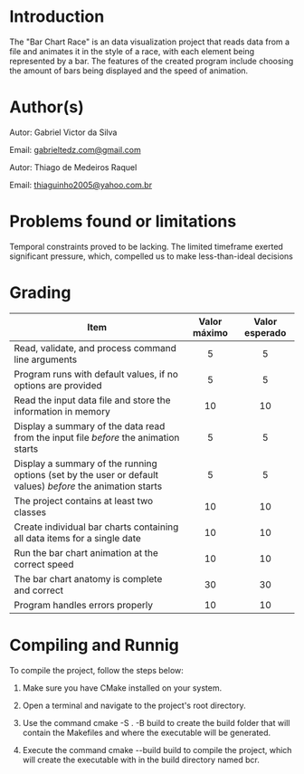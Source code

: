 # Introduction

<!-- TODO -->
The "Bar Chart Race" is an data visualization project that reads data from a file and animates it in the style of a race, with each element being represented by a bar.
The features of the created program include choosing the amount of bars being displayed and the speed of animation. 

# Author(s)

<!-- TODO -->
Autor: Gabriel Victor da Silva

Email: gabrieltedz.com@gmail.com

Autor: Thiago de Medeiros Raquel

Email: thiaguinho2005@yahoo.com.br

# Problems found or limitations

<!-- TODO -->
Temporal constraints proved to be lacking. The limited timeframe exerted significant pressure, which, compelled us to make less-than-ideal decisions

# Grading

<!-- TODO -->


Item     | Valor máximo   | Valor esperado
-------- | :-----: | :-----:
Read, validate, and process command line arguments | 5 | 5
Program runs with default values, if no options are provided | 5 | 5
Read the input data file and store the information in memory    | 10 | 10
Display a summary of the data read from the input file _before_ the animation starts | 5 | 5
Display a summary of the running options (set by the user or default values) _before_ the animation starts | 5 | 5
The project contains at least two classes | 10 | 10
Create individual bar charts containing all data items for a single date | 10 | 10
Run the bar chart animation at the correct speed | 10  | 10
The bar chart anatomy is complete and correct | 30 | 30
Program handles errors properly | 10 | 10

# Compiling and Runnig

<!-- TODO -->
To compile the project, follow the steps below:

1. Make sure you have CMake installed on your system.

2. Open a terminal and navigate to the project's root directory.

3. Use the command cmake -S . -B build to create the build folder that will contain the Makefiles and where the executable will be generated.

4. Execute the command cmake --build build to compile the project, which will create the executable with in the build directory named bcr.

